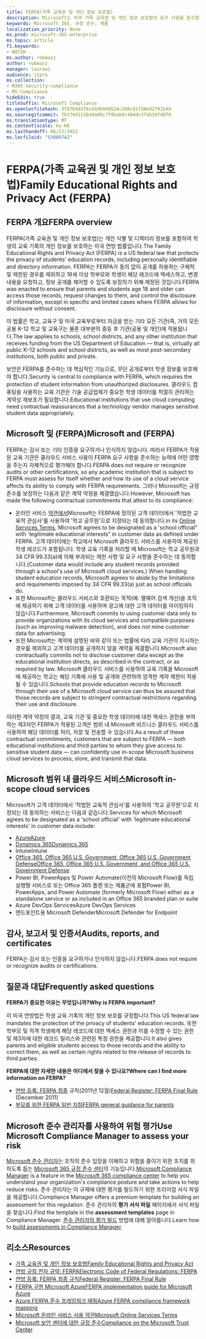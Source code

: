 ```yaml
---
title: FERPA(가족 교육권 및 개인 정보 보호법)
description: Microsoft는 미국 가족 교육권 및 개인 정보 보호법의 요구 사항을 준수합니다.
keywords: Microsoft 365, 규정 준수, 제품
localization_priority: None
ms.prod: microsoft-365-enterprise
ms.topic: article
f1.keywords:
- NOCSH
ms.author: robmazz
author: robmazz
manager: laurawi
audience: itpro
ms.collection:
- M365-security-compliance
- MS-Compliance
hideEdit: true
titleSuffix: Microsoft Compliance
ms.openlocfilehash: 3f87b4d376c43db9d8524c200cd1fd86d2791b49
ms.sourcegitcommit: fb379d1110a9a86c7f9bab8c484dc3f4b3dfd6f0
ms.translationtype: MT
ms.contentlocale: ko-KR
ms.lasthandoff: 06/23/2021
ms.locfileid: "53089742"
---
```

# <a name="family-educational-rights-and-privacy-act-ferpa"></a><span data-ttu-id="5a4d6-104">FERPA(가족 교육권 및 개인 정보 보호법)</span><span class="sxs-lookup"><span data-stu-id="5a4d6-104">Family Educational Rights and Privacy Act (FERPA)</span></span>

## <a name="ferpa-overview"></a><span data-ttu-id="5a4d6-105">FERPA 개요</span><span class="sxs-lookup"><span data-stu-id="5a4d6-105">FERPA overview</span></span>

<span data-ttu-id="5a4d6-106">FERPA(가족 교육권 및 개인 정보 보호법)는 개인 식별 및 디렉터리 정보를 포함하여 학생의 교육 기록의 개인 정보를 보호하는 미국 연방 법률입니다.</span><span class="sxs-lookup"><span data-stu-id="5a4d6-106">The Family Educational Rights and Privacy Act (FERPA) is a US federal law that protects the privacy of students' education records, including personally identifiable and directory information.</span></span> <span data-ttu-id="5a4d6-107">FERPA는 FERPA가 동의 없이 공개를 허용하는 구체적 및 제한된 경우를 제외하고 18세 이상 학부모와 학생이 해당 레코드에 액세스하고, 변경 내용을 요청하고, 정보 공개를 제어할 수 있도록 보장하기 위해 제정된 것입니다.</span><span class="sxs-lookup"><span data-stu-id="5a4d6-107">FERPA was enacted to ensure that parents and students age 18 and older can access those records, request changes to them, and control the disclosure of information, except in specific and limited cases where FERPA allows for disclosure without consent.</span></span>

<span data-ttu-id="5a4d6-108">이 법률은 학교, 교육구 및 미국 교육부로부터 자금을 받는 기타 모든 기관(즉, 거의 모든 공용 K-12 학교 및 교육구는 물론 대부분의 중등 후 기관(공용 및 개인)에 적용됩니다.</span><span class="sxs-lookup"><span data-stu-id="5a4d6-108">The law applies to schools, school districts, and any other institution that receives funding from the US Department of Education — that is, virtually all public K–12 schools and school districts, as well as most post-secondary institutions, both public and private.</span></span>

<span data-ttu-id="5a4d6-109">보안은 FERPA를 준수하는 데 핵심적인 기능으로, 무단 공개로부터 학생 정보를 보호해야 합니다.</span><span class="sxs-lookup"><span data-stu-id="5a4d6-109">Security is central to compliance with FERPA, which requires the protection of student information from unauthorized disclosures.</span></span> <span data-ttu-id="5a4d6-110">클라우드 컴퓨팅을 사용하는 교육 기관은 기술 공급업체가 중요한 학생 데이터를 적절히 관리하는 계약상 재보조가 필요합니다.</span><span class="sxs-lookup"><span data-stu-id="5a4d6-110">Educational institutions that use cloud computing need contractual reassurances that a technology vendor manages sensitive student data appropriately.</span></span>

## <a name="microsoft-and-ferpa"></a><span data-ttu-id="5a4d6-111">Microsoft 및 (FERPA)</span><span class="sxs-lookup"><span data-stu-id="5a4d6-111">Microsoft and (FERPA)</span></span>

<span data-ttu-id="5a4d6-112">FERPA는 감사 또는 기타 인증을 요구하거나 인식하지 않습니다. 따라서 FERPA가 적용된 교육 기관은 클라우드 서비스 사용이 FERPA 요구 사항을 준수하는 능력에 어떤 영향을 주는지 자체적으로 평가해야 합니다.</span><span class="sxs-lookup"><span data-stu-id="5a4d6-112">FERPA does not require or recognize audits or other certifications, so any academic institution that is subject to FERPA must assess for itself whether and how its use of a cloud service affects its ability to comply with FERPA requirements.</span></span> <span data-ttu-id="5a4d6-113">그러나 Microsoft는 규정 준수를 보장하는 다음과 같은 계약 약정을 체결했습니다.</span><span class="sxs-lookup"><span data-stu-id="5a4d6-113">However, Microsoft has made the following contractual commitments that attest to its compliance:</span></span>

- <span data-ttu-id="5a4d6-114">온라인 서비스 [약관에서](https://aka.ms/Online-Services-Terms)Microsoft는 FERPA에 정의된 고객 데이터에서 '적법한 교육적 관심사'를 사용하여 '학교 공무원'으로 지정되는 데 동의합니다.</span><span class="sxs-lookup"><span data-stu-id="5a4d6-114">In its [Online Services Terms](https://aka.ms/Online-Services-Terms), Microsoft agrees to be designated as a 'school official” with 'legitimate educational interests” in customer data as defined under FERPA.</span></span> <span data-ttu-id="5a4d6-115">고객 데이터에는 학교에서 Microsoft 클라우드 서비스를 사용하여 제공된 학생 레코드가 포함됩니다. 학생 교육 기록을 처리할 때 Microsoft는 학교 공무원과 34 CFR 99.33(a)에 의해 부과되는 제한 사항 및 요구 사항을 준수하는 데 동의합니다.</span><span class="sxs-lookup"><span data-stu-id="5a4d6-115">(Customer data would include any student records provided through a school's use of Microsoft cloud services.) When handling student education records, Microsoft agrees to abide by the limitations and requirements imposed by 34 CFR 99.33(a) just as school officials do.</span></span>
- <span data-ttu-id="5a4d6-116">또한 Microsoft는 클라우드 서비스와 호환되는 목적(예: 맬웨어 검색 개선)을 조직에 제공하기 위해 고객 데이터를 사용하며 광고에 대한 고객 데이터를 마이킹하지 않습니다.</span><span class="sxs-lookup"><span data-stu-id="5a4d6-116">Furthermore, Microsoft commits to using customer data only to provide organizations with its cloud services and compatible purposes (such as improving malware detection), and does not mine customer data for advertising.</span></span>
- <span data-ttu-id="5a4d6-117">또한 Microsoft는 계약에 설명된 바와 같이 또는 법률에 따라 교육 기관이 지시하는 경우를 제외하고 고객 데이터를 공개하지 않을 계약을 체결합니다.</span><span class="sxs-lookup"><span data-stu-id="5a4d6-117">Microsoft also contractually commits not to disclose customer data except as the educational institution directs, as described in the contract, or as required by law.</span></span> <span data-ttu-id="5a4d6-118">Microsoft 클라우드 서비스를 사용하여 교육 기록을 Microsoft에 제공하는 학교는 해당 기록에 사용 및 공개와 관련하여 엄격한 계약 제한이 적용될 수 있습니다.</span><span class="sxs-lookup"><span data-stu-id="5a4d6-118">Schools that provide education records to Microsoft through their use of a Microsoft cloud service can thus be assured that those records are subject to stringent contractual restrictions regarding their use and disclosure.</span></span>

<span data-ttu-id="5a4d6-119">이러한 계약 약정의 결과, 교육 기관 및 중요한 학생 데이터에 대한 액세스 권한을 부여하는 제3자인 FERPA가 적용된 고객은 범위 내 Microsoft 비즈니스 클라우드 서비스를 사용하여 해당 데이터를 처리, 저장 및 전송할 수 있습니다.</span><span class="sxs-lookup"><span data-stu-id="5a4d6-119">As a result of these contractual commitments, customers that are subject to FERPA — both educational institutions and third parties to whom they give access to sensitive student data — can confidently use in-scope Microsoft business cloud services to process, store, and transmit that data.</span></span>

## <a name="microsoft-in-scope-cloud-services"></a><span data-ttu-id="5a4d6-120">Microsoft 범위 내 클라우드 서비스</span><span class="sxs-lookup"><span data-stu-id="5a4d6-120">Microsoft in-scope cloud services</span></span>

<span data-ttu-id="5a4d6-121">Microsoft가 고객 데이터에서 '적법한 교육적 관심사'를 사용하여 '학교 공무원'으로 지정되는 데 동의하는 서비스는 다음과 같습니다.</span><span class="sxs-lookup"><span data-stu-id="5a4d6-121">Services for which Microsoft agrees to be designated as a 'school official' with 'legitimate educational interests' in customer data include:</span></span>

- [<span data-ttu-id="5a4d6-122">Azure</span><span class="sxs-lookup"><span data-stu-id="5a4d6-122">Azure</span></span>](https://aka.ms/AzureCompliance)
- [<span data-ttu-id="5a4d6-123">Dynamics 365</span><span class="sxs-lookup"><span data-stu-id="5a4d6-123">Dynamics 365</span></span>](https://aka.ms/d365-compliance-list)
- <span data-ttu-id="5a4d6-124">Intune</span><span class="sxs-lookup"><span data-stu-id="5a4d6-124">Intune</span></span>
- [<span data-ttu-id="5a4d6-125">Office 365, Office 365 U.S. Government, Office 365 U.S. Government Defense</span><span class="sxs-lookup"><span data-stu-id="5a4d6-125">Office 365, Office 365 U.S. Government, and Office 365 U.S. Government Defense</span></span>](https://go.microsoft.com/fwlink/p/?LinkID=2077751)
- <span data-ttu-id="5a4d6-126">Power BI, PowerApps 및 Power Automate(이전의 Microsoft Flow)를 독립 실행형 서비스로 또는 Office 365 플랜 또는 제품군에 포함</span><span class="sxs-lookup"><span data-stu-id="5a4d6-126">Power BI, PowerApps, and Power Automate (formerly Microsoft Flow) either as a standalone service or as included in an Office 365 branded plan or suite</span></span>
- <span data-ttu-id="5a4d6-127">Azure DevOps Services</span><span class="sxs-lookup"><span data-stu-id="5a4d6-127">Azure DevOps Services</span></span>
- <span data-ttu-id="5a4d6-128">엔드포인트용 Microsoft Defender</span><span class="sxs-lookup"><span data-stu-id="5a4d6-128">Microsoft Defender for Endpoint</span></span>

## <a name="audits-reports-and-certificates"></a><span data-ttu-id="5a4d6-129">감사, 보고서 및 인증서</span><span class="sxs-lookup"><span data-stu-id="5a4d6-129">Audits, reports, and certificates</span></span>

<span data-ttu-id="5a4d6-130">FERPA는 감사 또는 인증을 요구하거나 인식하지 않습니다.</span><span class="sxs-lookup"><span data-stu-id="5a4d6-130">FERPA does not require or recognize audits or certifications.</span></span>

## <a name="frequently-asked-questions"></a><span data-ttu-id="5a4d6-131">질문과 대답</span><span class="sxs-lookup"><span data-stu-id="5a4d6-131">Frequently asked questions</span></span>

<span data-ttu-id="5a4d6-132">**FERPA가 중요한 이유는 무엇입니까?**</span><span class="sxs-lookup"><span data-stu-id="5a4d6-132">**Why is FERPA important?**</span></span>

<span data-ttu-id="5a4d6-133">이 미국 연방법은 학생 교육 기록의 개인 정보 보호를 규정합니다.</span><span class="sxs-lookup"><span data-stu-id="5a4d6-133">This US federal law mandates the protection of the privacy of students' education records.</span></span> <span data-ttu-id="5a4d6-134">또한 학부모 및 적격 학생에게 해당 레코드에 대한 액세스 권한과 이를 수정할 수 있는 권한 및 제3자에 대한 레코드 릴리스와 관련된 특정 권한을 제공합니다.</span><span class="sxs-lookup"><span data-stu-id="5a4d6-134">It also gives parents and eligible students access to those records and the ability to correct them, as well as certain rights related to the release of records to third parties.</span></span>

<span data-ttu-id="5a4d6-135">**FERPA에 대한 자세한 내용은 어디에서 찾을 수 있나요?**</span><span class="sxs-lookup"><span data-stu-id="5a4d6-135">**Where can I find more information on FERPA?**</span></span>

- <span data-ttu-id="5a4d6-136">[연방 등록: FERPA 최종](https://aka.ms/ferpa-reg) 규칙(2011년 12월)</span><span class="sxs-lookup"><span data-stu-id="5a4d6-136">[Federal Register: FERPA Final Rule](https://aka.ms/ferpa-reg) (December 2011)</span></span>
- [<span data-ttu-id="5a4d6-137">부모를 위한 FERPA 일반 지침</span><span class="sxs-lookup"><span data-stu-id="5a4d6-137">FERPA general guidance for parents</span></span>](https://www2.ed.gov/policy/gen/guid/fpco/ferpa/parents.html)

## <a name="use-microsoft-compliance-manager-to-assess-your-risk"></a><span data-ttu-id="5a4d6-138">Microsoft 준수 관리자를 사용하여 위험 평가</span><span class="sxs-lookup"><span data-stu-id="5a4d6-138">Use Microsoft Compliance Manager to assess your risk</span></span>

<span data-ttu-id="5a4d6-139">[Microsoft 준수 관리자](/microsoft-365/compliance/compliance-manager)는 조직의 준수 입장을 이해하고 위험을 줄이기 위한 조치를 취하도록 돕는 [Microsoft 365 규정 준수 센터](/microsoft-365/compliance/microsoft-365-compliance-center)의 기능입니다.</span><span class="sxs-lookup"><span data-stu-id="5a4d6-139">[Microsoft Compliance Manager](/microsoft-365/compliance/compliance-manager) is a feature in the [Microsoft 365 compliance center](/microsoft-365/compliance/microsoft-365-compliance-center) to help you understand your organization's compliance posture and take actions to help reduce risks.</span></span> <span data-ttu-id="5a4d6-140">준수 관리자는 이 규제에 대한 평가를 빌드하기 위한 프리미엄 서식 파일을 제공합니다.</span><span class="sxs-lookup"><span data-stu-id="5a4d6-140">Compliance Manager offers a premium template for building an assessment for this regulation.</span></span> <span data-ttu-id="5a4d6-141">준수 관리자의 **평가 서식 파일** 페이지에서 서식 파일을 찾습니다.</span><span class="sxs-lookup"><span data-stu-id="5a4d6-141">Find the template in the **assessment templates** page in Compliance Manager.</span></span> <span data-ttu-id="5a4d6-142">[준수 관리자의 평가 빌드](/microsoft-365/compliance/compliance-manager-assessments) 방법에 대해 알아봅니다.</span><span class="sxs-lookup"><span data-stu-id="5a4d6-142">Learn how to [build assessments in Compliance Manager](/microsoft-365/compliance/compliance-manager-assessments).</span></span>

## <a name="resources"></a><span data-ttu-id="5a4d6-143">리소스</span><span class="sxs-lookup"><span data-stu-id="5a4d6-143">Resources</span></span>

- [<span data-ttu-id="5a4d6-144">가족 교육권 및 개인 정보 보호법</span><span class="sxs-lookup"><span data-stu-id="5a4d6-144">Family Educational Rights and Privacy Act</span></span>](https://www.ed.gov/policy/gen/guid/fpco/ferpa/index.html)
- [<span data-ttu-id="5a4d6-145">연방 규정 전자 규약: FERPA</span><span class="sxs-lookup"><span data-stu-id="5a4d6-145">Electronic Code of Federal Regulations: FERPA</span></span>](https://aka.ms/FERPA-GPO)
- [<span data-ttu-id="5a4d6-146">연방 등록: FERPA 최종 규칙</span><span class="sxs-lookup"><span data-stu-id="5a4d6-146">Federal Register: FERPA Final Rule</span></span>](https://aka.ms/ferpa-reg)
- [<span data-ttu-id="5a4d6-147">FERPA 구현 Microsoft Azure</span><span class="sxs-lookup"><span data-stu-id="5a4d6-147">FERPA implementation guide for Microsoft Azure</span></span>](https://aka.ms/azureferpa)
- [<span data-ttu-id="5a4d6-148">Azure FERPA 준수 프레임워크 매핑</span><span class="sxs-lookup"><span data-stu-id="5a4d6-148">Azure FERPA compliance framework mapping</span></span>](https://aka.ms/AzureFERPAMapping)
- [<span data-ttu-id="5a4d6-149">Microsoft 온라인 서비스 사용 약관</span><span class="sxs-lookup"><span data-stu-id="5a4d6-149">Microsoft Online Services Terms</span></span>](https://aka.ms/Online-Services-Terms)
- [<span data-ttu-id="5a4d6-150">Microsoft 보안 센터에 대한 규정 준수</span><span class="sxs-lookup"><span data-stu-id="5a4d6-150">Compliance on the Microsoft Trust Center</span></span>](https://www.microsoft.com/trust-center/compliance/compliance-overview)
